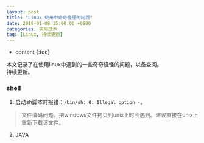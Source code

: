 ```yaml
---
layout: post
title: "Linux 使用中奇奇怪怪的问题"
date: 2019-01-08 15:00:00 +0800 
categories: 实用技术
tag: [Linux, 持续更新]
---
```

* content
{:toc}


本文记录了在使用linux中遇到的一些奇奇怪怪的问题，以备查阅。<br/>
持续更新。 

<!-- more -->

### shell
1. 启动sh脚本时报错：`/bin/sh: 0: Illegal option -`。
> 文件编码问题。把windows文件拷贝到unix上时会遇到。建议直接在unix上重新下载该文件。

2. JAVA